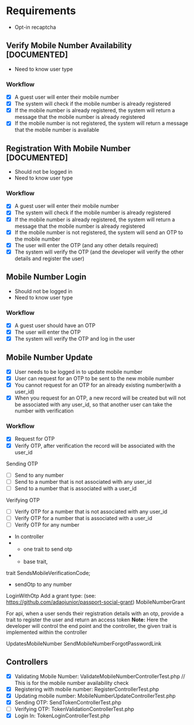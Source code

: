 
# Requirements
- Opt-in recaptcha

## Verify Mobile Number Availability [DOCUMENTED]
- Need to know user type

### Workflow
- [x] A guest user will enter their mobile number
- [x] The system will check if the mobile number is already registered
- [x] If the mobile number is already registered, the system will return a message that the mobile number is already registered
- [x] If the mobile number is not registered, the system will return a message that the mobile number is available

## Registration With Mobile Number [DOCUMENTED]
- Should not be logged in
- Need to know user type 

### Workflow
- [x] A guest user will enter their mobile number
- [x] The system will check if the mobile number is already registered
- [x] If the mobile number is already registered, the system will return a message that the mobile number is already registered
- [x] If the mobile number is not registered, the system will send an OTP to the mobile number
- [x] The user will enter the OTP (and any other details required)
- [x] The system will verify the OTP (and the developer will verify the other details and register the user)

## Mobile Number Login
- Should not be logged in
- Need to know user type

### Workflow
- [x] A guest user should have an OTP
- [x] The user will enter the OTP
- [x] The system will verify the OTP and log in the user

## Mobile Number Update
- [x] User needs to be logged in to update mobile number
- [x] User can request for an OTP to be sent to the new mobile number
- [x] You cannot request for an OTP for an already existing number(with a user_id)
- [x] When you request for an OTP, a new record will be created but will not be associated with any user_id, so that another user can take the number with verification

### Workflow
- [x] Request for OTP
- [x] Verify OTP, after verification the record will be associated with the user_id

Sending OTP
- [ ] Send to any number
- [ ] Send to a number that is not associated with any user_id
- [ ] Send to a number that is associated with a user_id

Verifying OTP
- [ ] Verify OTP for a number that is not associated with any user_id
- [ ] Verify OTP for a number that is associated with a user_id
- [ ] Verify OTP for any number

- In controller
- - one trait to send otp
- - base trait,

trait
SendsMobileVerificationCode;
- sendOtp to any number

LoginWithOtp
Add a grant type: (see: https://github.com/adaojunior/passport-social-grant)
MobileNumberGrant

For api, 
when a user sends their registration details with an otp,
provide a trait to register the user and return an access token
**Note:** Here the developer will control the end point and the controller, the given trait is implemented within the controller

UpdatesMobileNumber
SendMobileNumberForgotPasswordLink

## Controllers
- [x] Validating Mobile Number: ValidateMobileNumberControllerTest.php // This is for the mobile number availability check
- [x] Registering with mobile number: RegisterControllerTest.php
- [x] Updating mobile number: MobileNumberUpdateControllerTest.php
- [x] Sending OTP: SendTokenControllerTest.php
- [ ] Verifying OTP: TokenValidationControllerTest.php
- [x] Login In: TokenLoginControllerTest.php

